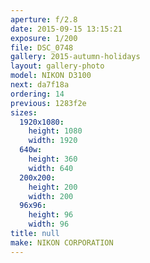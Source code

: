 ```yaml
---
aperture: f/2.8
date: 2015-09-15 13:15:21
exposure: 1/200
file: DSC_0748
gallery: 2015-autumn-holidays
layout: gallery-photo
model: NIKON D3100
next: da7f18a
ordering: 14
previous: 1283f2e
sizes:
  1920x1080:
    height: 1080
    width: 1920
  640w:
    height: 360
    width: 640
  200x200:
    height: 200
    width: 200
  96x96:
    height: 96
    width: 96
title: null
make: NIKON CORPORATION
---
```


